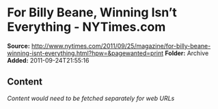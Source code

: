 # For Billy Beane, Winning Isn’t Everything - NYTimes.com

**Source:** http://www.nytimes.com/2011/09/25/magazine/for-billy-beane-winning-isnt-everything.html?hpw=&pagewanted=print
**Folder:** Archive
**Added:** 2011-09-24T21:55:16




## Content
*Content would need to be fetched separately for web URLs*
